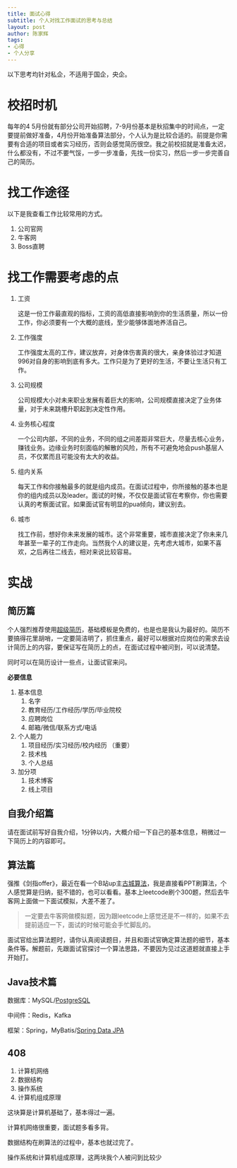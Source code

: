 ```yaml
---
title: 面试心得
subtitle: 个人对找工作面试的思考与总结
layout: post
author: 陈家辉
tags:
- 心得
- 个人分享
---
```




以下思考均针对私企，不适用于国企，央企。

# 校招时机

每年的4 5月份就有部分公司开始招聘，7-9月份基本是秋招集中的时间点，一定要提前做好准备，4月份开始准备算法部分，个人认为是比较合适的。前提是你需要有合适的项目或者实习经历，否则会感觉简历很空。我之前校招就是准备太迟，什么都没有，不过不要气馁，一步一步准备，先找一份实习，然后一步一步完善自己的简历。

# 找工作途径

以下是我查看工作比较常用的方式。

1. 公司官网
2. 牛客网
3. Boss直聘

# 找工作需要考虑的点

1. 工资

   这是一份工作最直观的指标，工资的高低直接影响到你的生活质量，所以一份工作，你必须要有一个大概的底线，至少能够体面地养活自己。

2. 工作强度

   工作强度太高的工作，建议放弃，对身体伤害真的很大，亲身体验过才知道996对自身的影响到底有多大。工作只是为了更好的生活，不要让生活只有工作。

3. 公司规模

   公司规模大小对未来职业发展有着巨大的影响，公司规模直接决定了业务体量，对于未来跳槽升职起到决定性作用。

4. 业务核心程度

   一个公司内部，不同的业务，不同的组之间差距非常巨大，尽量去核心业务，赚钱业务。边缘业务时刻面临的解散的风险，所有不可避免地会push基层人员，不仅累而且可能没有太大的收益。

5. 组内关系

   每天工作和你接触最多的就是组内成员。在面试过程中，你所接触的基本也是你的组内成员以及leader。面试的时候，不仅仅是面试官在考察你，你也需要认真的考察面试官。如果面试官有明显的pua倾向，建议别去。

6. 城市

   找工作前，想好你未来发展的城市。这个非常重要，城市直接决定了你未来几年甚至一辈子的工作走向。当然我个人的建议是，先考虑大城市，如果不喜欢，之后再往二线去，相对来说比较容易。

# 实战

## 简历篇

个人强烈推荐使用[超级简历](https://www.wondercv.com/)，基础模板是免费的，也是也是我认为最好的。简历不要搞得花里胡哨，一定要简洁明了，抓住重点，最好可以根据对应岗位的需求去设计简历上的内容，要保证写在简历上的点，在面试过程中被问到，可以说清楚。

同时可以在简历设计一些点，让面试官来问。

**必要信息**

1. 基本信息
   1. 名字
   2. 教育经历/工作经历/学历/毕业院校
   3. 应聘岗位
   4. 邮箱/微信/联系方式/电话
2. 个人能力
   1. 项目经历/实习经历/校内经历   （重要）
   2. 技术栈
   3. 个人总结
3. 加分项
   1. 技术博客
   2. 线上项目

## 自我介绍篇

请在面试前写好自我介绍，1分钟以内，大概介绍一下自己的基本信息，稍微过一下简历上的内容即可。

## 算法篇

强推《剑指offer》，最近在看一个B站up主[古城算法](https://space.bilibili.com/21630984?spm_id_from=333.337.0.0)，我是直接看PPT刷算法，个人感觉算是归纳，挺不错的，也可以看看。基本上leetcode刷个300题，然后去牛客网上面做一下面试模拟，大差不差了。

> 一定要去牛客网做模拟题，因为跟leetcode上感觉还是不一样的，如果不去提前适应一下，面试的时候可能会手忙脚乱的。

面试官给出算法题时，请你认真阅读题目，并且和面试官确定算法题的细节，基本条件等。解题前，先跟面试官探讨一个算法思路，不要因为见过这道题就直接上手开始打。

## Java技术篇

数据库：MySQL/[PostgreSQL](https://www.postgresql.org/)

中间件：Redis，Kafka

框架：Spring，MyBatis/[Spring Data JPA](https://spring.io/projects/spring-data-jpa)

## 408

1. 计算机网络
2. 数据结构
3. 操作系统
4. 计算机组成原理

这块算是计算机基础了，基本得过一遍。

计算机网络很重要，面试题多看多背。

数据结构在刷算法的过程中，基本也就过完了。

操作系统和计算机组成原理，这两块我个人被问到比较少
